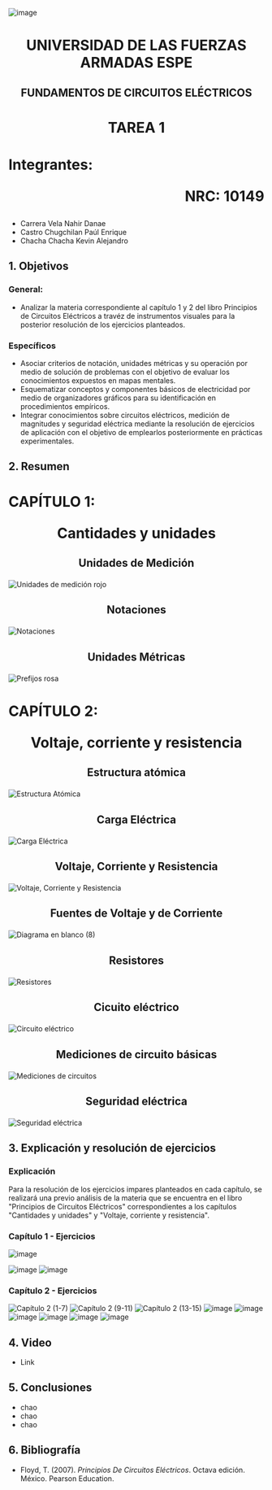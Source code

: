 ![image](https://user-images.githubusercontent.com/93786746/140656495-1e9017c5-1622-4145-a547-0ebbe5014f3d.png)
# <p align=center> UNIVERSIDAD DE LAS FUERZAS ARMADAS ESPE 
## <p align=center> FUNDAMENTOS DE CIRCUITOS ELÉCTRICOS
# <p align=center>  TAREA 1
# Integrantes: <p align=right> NRC: 10149
* Carrera Vela Nahir Danae
* Castro Chugchilan Paúl Enrique
* Chacha Chacha Kevin Alejandro
## 1. Objetivos
  ### General: 
  * Analizar la materia correspondiente al capítulo 1 y 2 del libro Principios de Circuitos Eléctricos a travéz de instrumentos visuales para la posterior resolución de los ejercicios planteados.
  ### Específicos
  * Asociar criterios de notación, unidades métricas y su operación por medio de solución de problemas con el objetivo de evaluar los conocimientos expuestos en mapas mentales.
  * Esquematizar conceptos y componentes básicos de electricidad por medio de organizadores gráficos para su identificación en procedimientos empíricos.
  * Integrar conocimientos sobre circuitos eléctricos, medición de magnitudes y seguridad eléctrica mediante la resolución de ejercicios de aplicación con el objetivo de emplearlos posteriormente en prácticas experimentales.
## 2. Resumen
  # CAPÍTULO 1: <p align=center> Cantidades y unidades
## <p align=center> Unidades de Medición
![Unidades de medición rojo](https://user-images.githubusercontent.com/93829962/140664854-1155d65f-dabc-4ff9-96db-357e7a24fa8a.jpeg)
## <p align=center> Notaciones
![Notaciones](https://user-images.githubusercontent.com/93829962/140664858-83188f8b-7de7-42e0-bce1-8690d0cf46d9.jpeg)
## <p align=center> Unidades Métricas
![Prefijos rosa](https://user-images.githubusercontent.com/93829962/140664859-86ab5842-9e15-4817-9d07-da4f17776ba8.jpeg)
  # CAPÍTULO 2: <p align=center> Voltaje, corriente y resistencia
## <p align=center> Estructura atómica
![Estructura Atómica](https://user-images.githubusercontent.com/93829976/140682982-bdd1675f-00d5-4ff5-8f27-c56280ccf100.png)
## <p align=center> Carga Eléctrica
![Carga Eléctrica](https://user-images.githubusercontent.com/93829976/140688684-4231dc0a-f8d7-4e27-a4a6-65b804c86041.png)
## <p align=center> Voltaje, Corriente y Resistencia
![Voltaje, Corriente y Resistencia](https://user-images.githubusercontent.com/93829976/140693264-70fb5d7d-005f-43f2-8964-e25fe981aa00.png)
## <p align=center> Fuentes de Voltaje y de Corriente
![Diagrama en blanco (8)](https://user-images.githubusercontent.com/93829976/140813418-ec106dc4-fcde-491e-bbd2-6803a7b4292a.png)
## <p align=center> Resistores
![Resistores](https://user-images.githubusercontent.com/93786746/140655732-e59f1a07-a1da-4ecf-a479-d21988c86653.png)
## <p align=center> Cicuito eléctrico
![Circuito eléctrico](https://user-images.githubusercontent.com/93786746/140665516-0cc66262-5979-43a1-80ac-cebfcc784973.png)
## <p align=center> Mediciones de circuito básicas
![Mediciones de circuitos](https://user-images.githubusercontent.com/93786746/140663337-88893420-1aeb-4444-90c7-a1a131cdbed7.png)
## <p align=center> Seguridad eléctrica
![Seguridad eléctrica](https://user-images.githubusercontent.com/93786746/140665532-1694a4e4-2a41-44fe-a430-6233836b7ee0.png)
## 3. Explicación y resolución de ejercicios
  ### Explicación
  Para la resolución de los ejercicios impares planteados en cada capítulo, se realizará una previo análisis de la materia que se encuentra en el libro "Principios de Circuitos Eléctricos" correspondientes a los capítulos "Cantidades y unidades" y "Voltaje, corriente y resistencia".
  ### Capítulo 1 - Ejercicios
  ![image](https://user-images.githubusercontent.com/93786746/140687131-6d03c96e-fc0e-4c95-a319-35534930d4b6.png)

  ![image](https://github.com/NahirCarrera/TAREA-1/blob/main/Cap%C3%ADtulo%201%20(11-19).JPG)
  ![image](https://user-images.githubusercontent.com/93786746/140670512-9d1466d8-8da6-474b-a9bc-550bf358036c.png)

  ### Capítulo 2 - Ejercicios
  ![Capítulo 2 (1-7)](https://user-images.githubusercontent.com/93829976/140824260-337ef181-b025-48c8-9b01-020c070745f9.JPG)
  ![Capítulo 2 (9-11)](https://user-images.githubusercontent.com/93829976/140824346-396e6ab8-e930-45b5-be21-3ce49f2764bd.JPG)
  ![Capítulo 2 (13-15)](https://user-images.githubusercontent.com/93829976/140824359-ff99342f-05a7-4b31-a48a-1edf69cab79b.JPG)
  ![image](https://github.com/NahirCarrera/TAREA-1/blob/main/Cap%C3%ADtulo%202%20(17%20-%2031).JPG)
  ![image](https://user-images.githubusercontent.com/93786746/140674460-9730375b-3b2c-4829-8022-95dc8bd44da7.png)
  ![image](https://user-images.githubusercontent.com/93786746/140674719-fea2e6f5-1298-4b28-b495-bffa5eb8e74c.png)
  ![image](https://user-images.githubusercontent.com/93786746/140686983-e7aceded-80c2-49f6-8108-faf61290ebc6.png)
  ![image](https://user-images.githubusercontent.com/93786746/140687004-d461e124-a0f1-47ac-90d5-ff37fc02002c.png)
  ![image](https://user-images.githubusercontent.com/93786746/140687020-19341a03-59f5-4c70-9c09-6a6f8576ea18.png)

## 4. Video
  * Link
## 5. Conclusiones
  * chao
  * chao
  * chao
## 6. Bibliografía
  * Floyd, T. (2007). _Principios De Circuitos Eléctricos_. Octava edición. México. Pearson Education.
